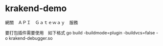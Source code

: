 # krakend-demo

網關　ＡＰＩ　Ｇａｔｅｗａｙ　服務

要打包插件需要使用　如下格式
go build -buildmode=plugin -buildvcs=false -o krakend-debugger.so